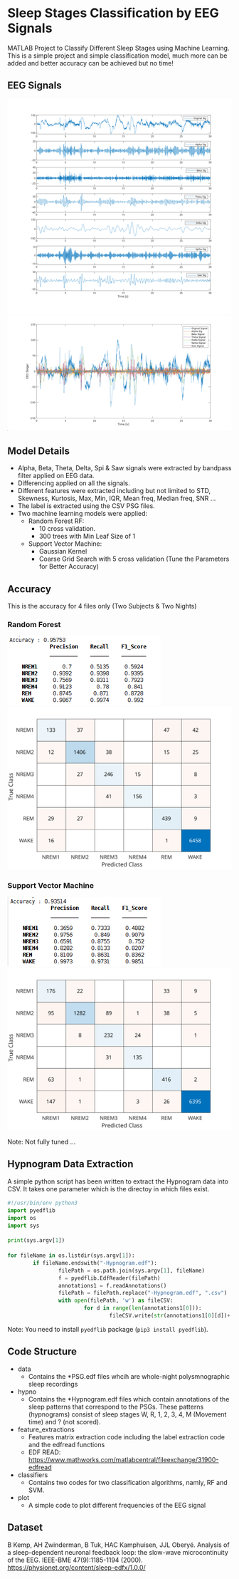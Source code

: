 # Sleep Stages Classification by EEG Signals
MATLAB Project to Classify Different Sleep Stages using Machine Learning. This is a simple project and simple classification model, much more can be added and better accuracy can be achieved but no time!

## EEG Signals

![EEG Signals](./img/freq.svg)
![EEG Signals](./img/freq_all.svg)

## Model Details 

- Alpha, Beta, Theta, Delta, Spi & Saw signals were extracted by bandpass filter applied on EEG data.
- Differencing applied on all the signals.
- Different features were extracted including but not limited to STD, Skewness, Kurtosis, Max, Min, IQR, Mean freq, Median freq, SNR ...
- The label is extracted using the CSV PSG files.
- Two machine learning models were applied:
    - Random Forest RF:
        - 10 cross validation.
        - 300 trees with Min Leaf Size of 1
    - Support Vector Machine:
      - Gaussian Kernel
      - Coarse Grid Search with 5 cross validation (Tune the Parameters for Better Accuracy)
    

## Accuracy
This is the accuracy for 4 files only (Two Subjects & Two Nights)

### Random Forest

![Random Forest](./img/rf_cm2.png)
![Random Forest](./img/rf_cm1.svg)


### Support Vector Machine

![Support Vector Machine](./img/svm_cm2.png)
![Support Vector Machine](./img/svm_cm1.svg)

Note: Not fully tuned ...


## Hypnogram Data Extraction
A simple python script has been written to extract the Hypnogram data into CSV. It takes one parameter which is the directoy in which files exist.

```python
#!/usr/bin/env python3
import pyedflib
import os
import sys

print(sys.argv[1])

for fileName in os.listdir(sys.argv[1]):
        if fileName.endswith("-Hypnogram.edf"):
                filePath = os.path.join(sys.argv[1], fileName)
                f = pyedflib.EdfReader(filePath)
                annotations1 = f.readAnnotations()
                filePath = filePath.replace("-Hypnogram.edf", ".csv")
                with open(filePath, 'w') as fileCSV:
                        for d in range(len(annotations1[0])):
                                fileCSV.write(str(annotations1[0][d])+','+str(annotations1[1][d])+','+ annotations1[2][d].replace("S>
```
Note: You need to install `pyedflib` package (`pip3 install pyedflib`).


## Code Structure
- data
    - Contains the *PSG.edf files whcih are whole-night polysmnographic sleep recordings
- hypno
    - Contains the *Hypnogram.edf files which contain annotations of the sleep patterns that correspond to the PSGs. These patterns (hypnograms) consist of sleep stages W, R, 1, 2, 3, 4, M (Movement time) and ? (not scored).
- feature_extractions
    - Features matrix extraction code including the label extraction code and the edfread functions
    - EDF READ: https://www.mathworks.com/matlabcentral/fileexchange/31900-edfread
- classifiers
    - Contains two codes for two classification algorithms, namly, RF and SVM.
- plot
    - A simple code to plot different frequencies of the EEG signal

## Dataset
B Kemp, AH Zwinderman, B Tuk, HAC Kamphuisen, JJL Oberyé. Analysis of a sleep-dependent neuronal feedback loop: the slow-wave microcontinuity of the EEG. IEEE-BME 47(9):1185-1194 (2000).
https://physionet.org/content/sleep-edfx/1.0.0/